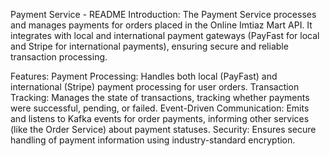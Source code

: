 Payment Service - README
Introduction:
The Payment Service processes and manages payments for orders placed in the Online Imtiaz Mart API. It integrates with local and international payment gateways (PayFast for local and Stripe for international payments), ensuring secure and reliable transaction processing.

Features:
Payment Processing: Handles both local (PayFast) and international (Stripe) payment processing for user orders.
Transaction Tracking: Manages the state of transactions, tracking whether payments were successful, pending, or failed.
Event-Driven Communication: Emits and listens to Kafka events for order payments, informing other services (like the Order Service) about payment statuses.
Security: Ensures secure handling of payment information using industry-standard encryption.
